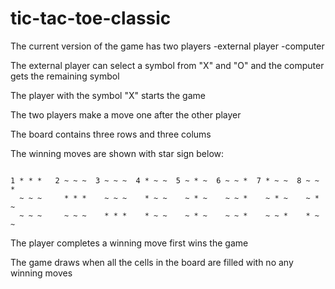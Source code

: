 # tic-tac-toe-classic

The current version of the game has two players -external player
                                                -computer

The external player can select a symbol from "X" and "O" and the computer gets the remaining symbol

The player with the symbol "X" starts the game

The two players make a move one after the other player

The board contains three rows and three colums

The winning moves are shown with star sign below:

```

1 * * *   2 ~ ~ ~  3 ~ ~ ~  4 * ~ ~  5 ~ * ~  6 ~ ~ *  7 * ~ ~  8 ~ ~ *
  ~ ~ ~     * * *    ~ ~ ~    * ~ ~    ~ * ~    ~ ~ *    ~ * ~    ~ * ~
  ~ ~ ~     ~ ~ ~    * * *    * ~ ~    ~ * ~    ~ ~ *    ~ ~ *    * ~ ~

  ```

The player completes a winning move first wins the game

The game draws when all the cells in the board are filled with no any winning moves

